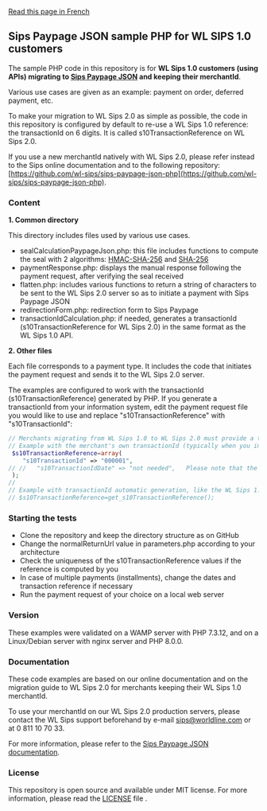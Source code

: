 [Read this page in French](README.FR.md)

## Sips Paypage JSON sample PHP for WL SIPS 1.0 customers

The sample PHP code in this repository is for **WL Sips 1.0 customers (using APIs) migrating to [Sips Paypage JSON](https://documentation.sips.worldline.com/en/WLSIPS.316-UG-Sips-Paypage-JSON.html) and keeping their merchantId**.

Various use cases are given as an example: payment on order, deferred payment, etc.

To make your migration to WL Sips 2.0 as simple as possible, the code in this repository is configured by default to re-use a WL Sips 1.0 reference: the transactionId on 6 digits. It is called s10TransactionReference on WL Sips 2.0.

If you use a new merchantId natively with WL Sips 2.0, please refer instead to the Sips online documentation and to the following repository: [https://github.com/wl-sips/sips-paypage-json-php](https://github.com/wl-sips/sips-paypage-json-php).

### Content

**1. Common directory**

This directory includes files used by various use cases.

- sealCalculationPaypageJson.php: this file includes functions to compute the seal with 2 algorithms: [HMAC-SHA-256](https://documentation.sips.worldline.com/en/WLSIPS.316-UG-Sips-Paypage-JSON.html#HMAC-SHA) and [SHA-256](https://documentation.sips.worldline.com/en/WLSIPS.316-UG-Sips-Paypage-JSON.html#SHA-256-algorithm)
- paymentResponse.php: displays the manual response following the payment request, after verifying the seal received
- flatten.php: includes various functions to return a string of characters to be sent to the WL Sips 2.0 server so as to initiate a payment with Sips Paypage JSON
- redirectionForm.php: redirection form to Sips Paypage
- transactionIdCalculation.php: if needed, generates a transactionId (s10TransactionReference for WL Sips 2.0) in the same format as the WL Sips 1.0 API.

**2. Other files**

Each file corresponds to a payment type. It includes the code that initiates the payment request and sends it to the WL Sips 2.0 server.

The examples are configured to work with the transactionId (s10TransactionReference) generated by PHP. If you generate a transactionId from your information system, edit the payment request file you would like to use and replace "s10TransactionReference" with "s10TransactionId":

```php
// Merchants migrating from WL Sips 1.0 to WL Sips 2.0 must provide a transactionId. This easily done below. (second example used as default).
// Example with the merchant's own transactionId (typically when you increment Ids from your database)
 $s10TransactionReference=array(
    "s10TransactionId" => "000001",
// //   "s10TransactionIdDate" => "not needed",   Please note that the date is not needed, WL Sips server will apply its date.
 );
//
// Example with transactionId automatic generation, like the WL Sips 1.0 API was doing.
// $s10TransactionReference=get_s10TransactionReference();
```

### Starting the tests

- Clone the repository and keep the directory structure as on GitHub
- Change the normalReturnUrl value in parameters.php according to your architecture
- Check the uniqueness of the s10TransactionReference values if the reference is computed by you
- In case of multiple payments (installments), change the dates and transaction reference if necessary
- Run the payment request of your choice on a local web server

### Version

These examples were validated on a WAMP server with PHP 7.3.12, and on a Linux/Debian server with nginx server and PHP 8.0.0.

### Documentation

These code examples are based on our online documentation and on the migration guide to WL Sips 2.0 for merchants keeping their WL Sips 1.0 merchantId.

To use your merchantId on our WL Sips 2.0 production servers, please contact the WL Sips support beforehand by e-mail [sips@worldline.com](mailto:sips@worldline.com) or at 0 811 10 70 33.

For more information, please refer to the [Sips Paypage JSON documentation](https://documentation.sips.worldline.com/en/WLSIPS.316-UG-Sips-Paypage-JSON.html).

### License

This repository is open source and available under MIT license. For more information, please read the [LICENSE](LICENSE) file .
